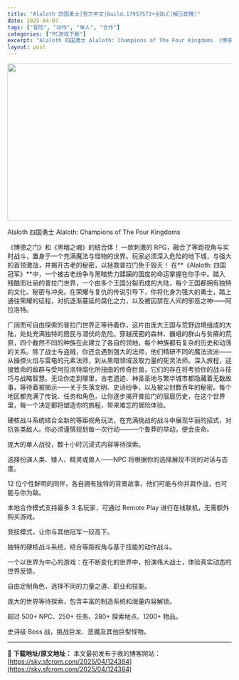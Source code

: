 ```yaml
---
title: "Alaloth 四国勇士|官方中文|Build.17957573+全DLC|解压即撸|"
date: 2025-04-07
tags: ["冒险", "动作", "单人", "合作"]
categories: ["PC游戏下载"]
excerpt: "Alaloth 四国勇士 Alaloth: Champions of The Four Kingdoms 《博德之门》和《黑暗之魂》的结合体！ 一款刺激的 RPG，融合了等距视角与实时战斗，置身于一个充满魔法与怪物的世界。玩家必须深入危险的地下城，与强大的首领激战，并揭开古老的秘密，以拯救普拉门免于&hellip;"
layout: post
---
```


<img class="aligncenter size-full wp-image-124351" src="https://sky.sfcrom.com/wp-content/uploads/2025/04/2025040702154988.webp" alt="" width="616" height="353" />

Alaloth 四国勇士 Alaloth: Champions of The Four Kingdoms

《博德之门》和《黑暗之魂》的结合体！ 一款刺激的 RPG，融合了等距视角与实时战斗，置身于一个充满魔法与怪物的世界。玩家必须深入危险的地下城，与强大的首领激战，并揭开古老的秘密，以拯救普拉门免于毁灭！
在**《Alaloth: 四国冠军》**中，一个被古老纷争与黑暗势力蹂躏的国度的命运掌握在你手中。踏入残酷而壮丽的普拉门世界，一个由多个王国分裂而成的大陆，每个王国都拥有独特的文化、秘密与冲突。在荣耀与复仇的传说引导下，你将化身为强大的勇士，踏上通往荣耀的征程，对抗逐渐蔓延的腐化之力，以及被囚禁在人间的邪恶之神——阿拉洛特。

广阔而可自由探索的普拉门世界正等待着你，这片由庞大王国与荒野边境组成的大陆，处处充满独特的居民与潜伏的危险。穿越茂密的森林、巍峨的群山与贫瘠的荒原，四个截然不同的种族在此建立了各自的领地，每个种族都有复杂的历史和动荡的关系。除了战士与盗贼，你还会遇到强大的法师，他们精研不同的魔法流派——从操控火焰与雷电的元素法师，到从黑暗领域汲取力量的死灵法师。深入旅程，迎接致命的敌群与受阿拉洛特腐化所扭曲的传奇巨兽，它们的存在将考验你的战斗技巧与战略智慧。无论你走到哪里，古老遗迹、神圣圣地与繁华城市都隐藏着无数故事，等待着被揭示——关于失落文明、史诗纷争，以及被尘封数百年的秘密。每个地区都充满了传说、任务和角色，让你逐步揭开普拉门的层层历史，在这个世界里，每一个决定都将塑造你的旅程，带来难忘的冒险体验。

硬核战斗系统结合全新的等距视角玩法，在充满挑战的战斗中展现华丽的招式，对抗各类敌人。你必须谨慎规划每一次行动——一个鲁莽的举动，便会丧命。

庞大的单人战役，数十小时沉浸式内容等待探索。

选择扮演人类、矮人、精灵或兽人——NPC 将根据你的选择展现不同的对话与态度。

12 位个性鲜明的同伴，各自拥有独特的背景故事，他们可能与你并肩作战，也可能与你为敌。

本地合作模式支持最多 3 名玩家，可通过 Remote Play 进行在线联机，无需额外购买游戏。

竞技模式，让你与其他冠军一较高下。

独特的硬核战斗系统，结合等距视角与基于技能的动作战斗。

一个以世界为中心的游戏：在不断变化的世界中，扮演伟大战士，体验真实动态的世界反馈。

自由定制角色，选择不同的力量之道、职业和技能。

庞大的世界等待探索，包含丰富的制造系统和海量内容解锁。

超过 500+ NPC、250+ 任务、280+ 探索地点、1200+ 物品。

史诗级 Boss 战，挑战巨龙、恶魔及其他巨型怪物。

---
📖 **下载地址/原文地址：** 本文最初发布于我的博客网站：[https://sky.sfcrom.com/2025/04/124384](https://sky.sfcrom.com/2025/04/124384)
